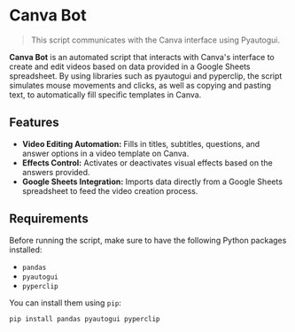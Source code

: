 # Canva Bot
> This script communicates with the Canva interface using Pyautogui.

**Canva Bot** is an automated script that interacts with Canva's 
interface to create and edit videos based on data provided in a 
Google Sheets spreadsheet. By using libraries such as pyautogui 
and pyperclip, the script simulates mouse movements and clicks, 
as well as copying and pasting text, to automatically fill 
specific templates in Canva.

## Features
* **Video Editing Automation:** 
Fills in titles, subtitles, questions, and answer options in a 
video template on Canva.
* **Effects Control:** Activates or deactivates visual effects 
based on the answers provided.
* **Google Sheets Integration:** Imports data directly from a 
Google Sheets spreadsheet to feed the video creation process.


## Requirements
Before running the script, make sure to have the following Python 
packages installed:
* `pandas`
* `pyautogui`
* `pyperclip`

You can install them using `pip`:

`pip install pandas pyautogui pyperclip`



